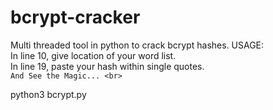 # bcrypt-cracker
Multi threaded tool in python to crack bcrypt hashes.
USAGE: <br>
  In line 10, give location of your word list. <br>
  In line 19, paste your hash within single quotes. <br>
  `And See the Magic... <br>`
  
  python3 bcrypt.py
 
  
 
